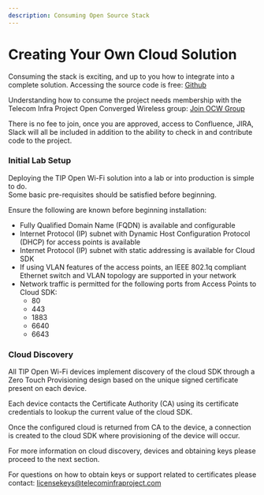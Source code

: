 ```yaml
---
description: Consuming Open Source Stack
---
```


# Creating Your Own Cloud Solution

Consuming the stack is exciting, and up to you how to integrate into a complete solution. Accessing the source code is free:  [Github](https://github.com/telecominfraproject?q=wlan-&type=&language=&sort=)

Understanding how to consume the project needs membership with the Telecom Infra Project Open Converged Wireless group: [Join OCW Group ](%20https://telecominfraproject.com/open-converged-wireless/%20)

There is no fee to join, once you are approved, access to Confluence, JIRA, Slack will all be included in addition to the ability to check in and contribute code to the project.

### Initial Lab Setup

Deploying the TIP Open Wi-Fi solution into a lab or into production is simple to do.  
Some basic pre-requisites should be satisfied before beginning.

Ensure the following are known before beginning installation:

* Fully Qualified Domain Name \(FQDN\) is available and configurable
* Internet Protocol \(IP\) subnet with Dynamic Host Configuration Protocol \(DHCP\) for access points is available
* Internet Protocol \(IP\) subnet with static addressing is available for Cloud SDK
* If using VLAN features of the access points, an IEEE 802.1q compliant Ethernet switch and VLAN topology are supported in your network
* Network traffic is permitted for the following ports from Access Points to Cloud SDK:
  * 80
  * 443
  * 1883
  * 6640
  * 6643

### Cloud Discovery 

All TIP Open Wi-Fi devices implement discovery of the cloud SDK through a Zero Touch Provisioning design based on the unique signed certificate present on each device. 

Each device contacts the Certificate Authority \(CA\) using its certificate credentials to lookup the current value of the cloud SDK. 

Once the configured cloud is returned from CA to the device, a connection is created to the cloud SDK where provisioning of the device will occur.

For more information on cloud discovery, devices and obtaining keys please proceed to the next section. 

For questions on how to obtain keys or support related to certificates please contact: licensekeys@telecominfraproject.com



